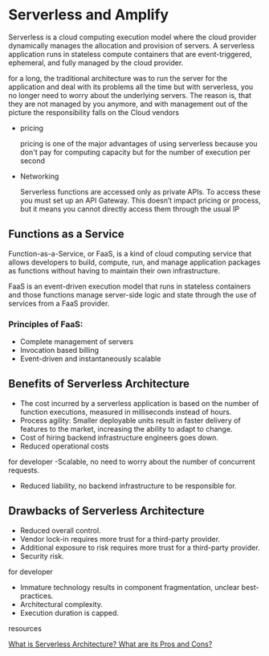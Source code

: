 # Serverless and Amplify

Serverless is a cloud computing execution model where the cloud provider 
dynamically manages the allocation and provision of servers.
A serverless application runs in stateless compute containers 
that are event-triggered, ephemeral, and fully managed by the cloud provider. 

for a long, the traditional architecture was to run the server for the application and deal with its problems all the time but with serverless,
you no longer need to worry about the underlying servers. The reason is, that they are not managed by you anymore, and with management out of the picture the responsibility falls on the Cloud vendors

- pricing

  pricing is one of the major advantages of using serverless because you don't pay for computing capacity but for the number of execution per second  
- Networking

  Serverless functions are accessed only as private APIs. To access these you must set up an API Gateway. This doesn’t  impact pricing or process, but it means you cannot directly access them through the usual IP

## Functions as a Service
Function-as-a-Service, or FaaS, is a kind of cloud computing service that allows developers to build, compute, run, and manage application packages as functions without having to maintain their own infrastructure.

FaaS is an event-driven execution model that runs in stateless containers and those functions manage server-side logic and state through the use of services from a FaaS provider.

### Principles of FaaS:
- Complete management of servers
- Invocation based billing
- Event-driven and instantaneously scalable


## Benefits of Serverless Architecture
- The cost incurred by a serverless application is based on the number of function executions, measured in milliseconds instead of hours.
- Process agility: Smaller deployable units result in faster delivery of features to the market, increasing the ability to adapt to change.
- Cost of hiring backend infrastructure engineers goes down.
- Reduced operational costs

for developer 
-Scalable, no need to worry about the number of concurrent requests.
- Reduced liability, no backend infrastructure to be responsible for.

## Drawbacks of Serverless Architecture
- Reduced overall control.
- Vendor lock-in requires more trust for a third-party provider.
- Additional exposure to risk requires more trust for a third-party provider.
- Security risk.

for developer
- Immature technology results in component fragmentation, unclear best-practices.
- Architectural complexity.
- Execution duration is capped.


resources

[What is Serverless Architecture? What are its Pros and Cons?](https://hackernoon.com/what-is-serverless-architecture-what-are-its-pros-and-cons-cc4b804022e9)

